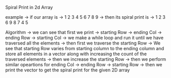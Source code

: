 Spiral Print in 2d Array

example
-> if our array is
    -> 1 2 3
       4 5 6
       7 8 9
-> then its spiral print is -> 1 2 3 6 9 8 7 4 5

Algorithm
-> we can see that first we print -> starting Row -> ending Col -> ending Row -> starting Col
-> we make a while loop and run it until we have traversed all the elements
-> then first we traverse the starting Row
        -> We see that starting Row varies from starting column to the ending column and store all elements in a vector along with increasing the count of the traversed elements
        -> then we increase the starting Row
-> then we perform similar opeartions for ending Col -> ending Row -> starting Row
-> then we print the vector to get the spiral print for the given 2D array        